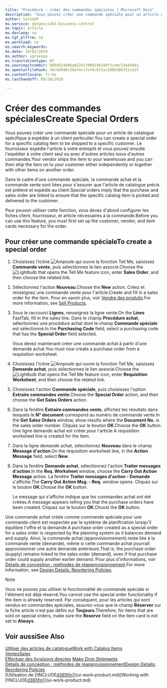 ```yaml
---
title: "Procédure : créer des commandes spéciales | Microsoft Docs"
description: "Vous pouvez créer une commande spéciale pour un article de catalogue spécifique à expédier à un client particulier. Le fournisseur expédie l'article à votre entrepôt et vous pouvez ensuite l'expédier à votre client seul ou avec d'autres articles issus d'autres commandes."
author: SorenGP
ms.service: dynamics365-business-central
ms.topic: article
ms.devlang: na
ms.tgt_pltfrm: na
ms.workload: na
ms.search.keywords: 
ms.date: 10/01/2018
ms.author: sgroespe
ms.translationtype: HT
ms.sourcegitcommit: 9dbd92409ba02281f008246194f3ce0c53e4e001
ms.openlocfilehash: 36c68048c384f4ccfef6c811ac288b306351ce2f
ms.contentlocale: fr-be
ms.lasthandoff: 09/28/2018

---
```

# <a name="create-special-orders"></a><span data-ttu-id="cfd30-104">Créer des commandes spéciales</span><span class="sxs-lookup"><span data-stu-id="cfd30-104">Create Special Orders</span></span>
<span data-ttu-id="cfd30-105">Vous pouvez créer une commande spéciale pour un article de catalogue spécifique à expédier à un client particulier.</span><span class="sxs-lookup"><span data-stu-id="cfd30-105">You can create a special order for a specific catalog item to be shipped to a specific customer.</span></span> <span data-ttu-id="cfd30-106">Le fournisseur expédie l'article à votre entrepôt et vous pouvez ensuite l'expédier à votre client seul ou avec d'autres articles issus d'autres commandes.</span><span class="sxs-lookup"><span data-stu-id="cfd30-106">Your vendor ships the item to your warehouse and you can then ship the item on to your customer either independently or together with other items on another order.</span></span>  

<span data-ttu-id="cfd30-107">Dans le cadre d'une commande spéciale, la commande achat et la commande vente sont liées pour s'assurer que l'article de catalogue précis est prélevé et expédié au client.</span><span class="sxs-lookup"><span data-stu-id="cfd30-107">Special orders imply that the purchase and sales order are linked to ensure that the specific catalog item is picked and delivered to the customer.</span></span>  

<span data-ttu-id="cfd30-108">Pour pouvoir utiliser cette fonction, vous devez d'abord configurer les fiches client, fournisseur, et article nécessaires à la commande.</span><span class="sxs-lookup"><span data-stu-id="cfd30-108">Before you can use this feature, you must first set up the customer, vendor, and item cards necessary for the order.</span></span>  

## <a name="to-create-a-special-order"></a><span data-ttu-id="cfd30-109">Pour créer une commande spéciale</span><span class="sxs-lookup"><span data-stu-id="cfd30-109">To create a special order</span></span>  
1.  <span data-ttu-id="cfd30-110">Choisissez l'icône ![Ampoule qui ouvre la fonction Tell Me](media/ui-search/search_small.png "Dites-moi ce que vous voulez faire"), saisissez **Commande vente**, puis sélectionnez le lien associé.</span><span class="sxs-lookup"><span data-stu-id="cfd30-110">Choose the ![Lightbulb that opens the Tell Me feature](media/ui-search/search_small.png "Tell me what you want to do") icon, enter **Sales Order**, and then choose the related link.</span></span>  
2. <span data-ttu-id="cfd30-111">Sélectionnez l'action **Nouveau**.</span><span class="sxs-lookup"><span data-stu-id="cfd30-111">Choose the **New** action.</span></span> <span data-ttu-id="cfd30-112">Créez et renseignez une commande vente pour l'article.</span><span class="sxs-lookup"><span data-stu-id="cfd30-112">Create and fill in a  sales order for the item.</span></span> <span data-ttu-id="cfd30-113">Pour en savoir plus, voir [Vendre des produits](sales-how-sell-products.md).</span><span class="sxs-lookup"><span data-stu-id="cfd30-113">For more information, see [Sell Products](sales-how-sell-products.md).</span></span>
3.  <span data-ttu-id="cfd30-114">Sous le raccourci **Lignes**, renseignez la ligne vente.</span><span class="sxs-lookup"><span data-stu-id="cfd30-114">On the **Lines** FastTab, fill in the sales line.</span></span> <span data-ttu-id="cfd30-115">Dans le champ **Procédure achat**, sélectionnez une procédure achat dont le champ **Commande spéciale** est sélectionné.</span><span class="sxs-lookup"><span data-stu-id="cfd30-115">In the **Purchasing Code** field, select a purchasing code that has the **Special Order** field selected.</span></span>

    <span data-ttu-id="cfd30-116">Vous devez maintenant créer une commande achat à partir d'une demande achat.</span><span class="sxs-lookup"><span data-stu-id="cfd30-116">You must now create a purchase order from a requisition worksheet.</span></span>  
4. <span data-ttu-id="cfd30-117">Choisissez l'icône ![Ampoule qui ouvre la fonction Tell Me](media/ui-search/search_small.png "Dites-moi ce que vous voulez faire"), saisissez **Demande achat**, puis sélectionnez le lien associé.</span><span class="sxs-lookup"><span data-stu-id="cfd30-117">Choose the ![Lightbulb that opens the Tell Me feature](media/ui-search/search_small.png "Tell me what you want to do") icon, enter **Requisition Worksheet**, and then choose the related link.</span></span>  
5. <span data-ttu-id="cfd30-118">Choisissez l'action **Commande spéciale**, puis choisissez l'option **Extraire commandes vente**.</span><span class="sxs-lookup"><span data-stu-id="cfd30-118">Choose the **Special Order** action, and then choose the **Get Sales Orders** action.</span></span>  
6.  <span data-ttu-id="cfd30-119">Dans la fenêtre **Extraire commandes vente**, affichez les résultats dans lesquels le **N° document** correspond au numéro de commande vente.</span><span class="sxs-lookup"><span data-stu-id="cfd30-119">In the **Get Sales Orders** window, show results where the **Document No.** is the sales order number.</span></span> <span data-ttu-id="cfd30-120">Cliquez sur le bouton **OK**.</span><span class="sxs-lookup"><span data-stu-id="cfd30-120">Choose the **OK** button.</span></span> <span data-ttu-id="cfd30-121">Une ligne demande achat est créée pour l'article.</span><span class="sxs-lookup"><span data-stu-id="cfd30-121">A requisition worksheet line is created for the item.</span></span>  
7.  <span data-ttu-id="cfd30-122">Dans la ligne demande achat, sélectionnez **Nouveau** dans le champ **Message d'action**.</span><span class="sxs-lookup"><span data-stu-id="cfd30-122">On the requisition worksheet line, in the **Action Message** field, select **New**.</span></span>  
8.  <span data-ttu-id="cfd30-123">Dans la fenêtre **Demande achat**, sélectionnez l'action **Traiter messages d'action**.</span><span class="sxs-lookup"><span data-stu-id="cfd30-123">In the **Req. Worksheet** window, choose the **Carry Out Action Message** action.</span></span> <span data-ttu-id="cfd30-124">La fenêtre **Traiter messages d'action - Demande** s'affiche.</span><span class="sxs-lookup"><span data-stu-id="cfd30-124">The **Carry Out Action Msg. - Req.** window opens.</span></span> <span data-ttu-id="cfd30-125">Cliquez sur le bouton **OK**.</span><span class="sxs-lookup"><span data-stu-id="cfd30-125">Choose the **OK** button.</span></span>  

    <span data-ttu-id="cfd30-126">Le message qui s'affiche indique que les commandes achat ont été créées.</span><span class="sxs-lookup"><span data-stu-id="cfd30-126">A message appears telling you that the purchase orders have been created.</span></span> <span data-ttu-id="cfd30-127">Cliquez sur le bouton **OK**.</span><span class="sxs-lookup"><span data-stu-id="cfd30-127">Choost the **OK** button.</span></span>  

<span data-ttu-id="cfd30-128">Une commande achat créée comme commande spéciale pour une commande client est respectée par le système de planification lorsqu'il équilibre l'offre et la demande.</span><span class="sxs-lookup"><span data-stu-id="cfd30-128">A purchase order created as a special order for a sales order is respected by the planning system as it balances demand and supply.</span></span> <span data-ttu-id="cfd30-129">Ainsi, la commande achat (approvisionnement) reste liée à la commande vente (demande), même si cette commande achat pourrait approvisionner une autre demande antérieure.</span><span class="sxs-lookup"><span data-stu-id="cfd30-129">That is, the purchase order (supply) remains linked to the sales order (demand), even if that purchase order could supply another earlier demand.</span></span> <span data-ttu-id="cfd30-130">Pour plus d'informations, voir [Détails de conception : méthodes de réapprovisionnement](design-details-reservation-order-tracking-and-action-messaging.md).</span><span class="sxs-lookup"><span data-stu-id="cfd30-130">For more information, see [Design Details: Reordering Policies](design-details-reservation-order-tracking-and-action-messaging.md).</span></span>  

> [!NOTE]  
>  <span data-ttu-id="cfd30-131">Vous ne pouvez pas utiliser la fonctionnalité de commande spéciale si l'élément est déjà réservé.</span><span class="sxs-lookup"><span data-stu-id="cfd30-131">You cannot use the special order functionality if the item is already reserved.</span></span> <span data-ttu-id="cfd30-132">Par conséquent, pour les articles qui sont vendus en commandes spéciales, assurez\-vous que le champ **Réserver** sur la fiche article n'est pas défini sur **Toujours**.</span><span class="sxs-lookup"><span data-stu-id="cfd30-132">Therefore, for items that are sold on special orders, make sure the **Reserve** field on the item card is not set to **Always**.</span></span>  

## <a name="see-also"></a><span data-ttu-id="cfd30-133">Voir aussi</span><span class="sxs-lookup"><span data-stu-id="cfd30-133">See Also</span></span>  
[<span data-ttu-id="cfd30-134">Utiliser des articles de catalogue</span><span class="sxs-lookup"><span data-stu-id="cfd30-134">Work with Catalog Items</span></span>](inventory-how-work-nonstock-items.md)  
[<span data-ttu-id="cfd30-135">Ventes</span><span class="sxs-lookup"><span data-stu-id="cfd30-135">Sales</span></span>](sales-manage-sales.md)  
<span data-ttu-id="cfd30-136">[Effectuer des livraisons directes](sales-how-drop-shipment.md) </span><span class="sxs-lookup"><span data-stu-id="cfd30-136">[Make Drop Shipments](sales-how-drop-shipment.md) </span></span>  
[<span data-ttu-id="cfd30-137">Détails de conception : méthodes de réapprovisionnement</span><span class="sxs-lookup"><span data-stu-id="cfd30-137">Design Details: Reordering Policies</span></span>](design-details-reservation-order-tracking-and-action-messaging.md)  
<span data-ttu-id="cfd30-138">[Utilisation de [!INCLUDE[d365fin](includes/d365fin_md.md)]](ui-work-product.md)</span><span class="sxs-lookup"><span data-stu-id="cfd30-138">[Working with [!INCLUDE[d365fin](includes/d365fin_md.md)]](ui-work-product.md)</span></span>

